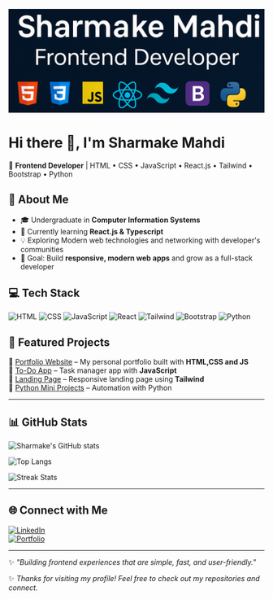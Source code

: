 ![Banner](my-banner2.png)
# Hi there 👋, I'm Sharmake Mahdi  
🚀 **Frontend Developer** | HTML • CSS • JavaScript • React.js • Tailwind • Bootstrap • Python  

## 🌟 About Me  
- 🎓 Undergraduate in **Computer Information Systems**  
- 🌱 Currently learning **React.js & Typescript**  
- 💡 Exploring Modern web technologies and networking with developer's communities 
- 🎯 Goal: Build **responsive, modern web apps** and grow as a full-stack developer 

## 💻 Tech Stack
![HTML](https://img.shields.io/badge/HTML5-E34F26?style=for-the-badge&logo=html5&logoColor=white) ![CSS](https://img.shields.io/badge/CSS3-1572B6?style=for-the-badge&logo=css3&logoColor=white) ![JavaScript](https://img.shields.io/badge/JavaScript-323330?style=for-the-badge&logo=javascript&logoColor=F7DF1E) ![React](https://img.shields.io/badge/React-20232A?style=for-the-badge&logo=react&logoColor=61DAFB) ![Tailwind](https://img.shields.io/badge/Tailwind_CSS-38B2AC?style=for-the-badge&logo=tailwind-css&logoColor=white) ![Bootstrap](https://img.shields.io/badge/Bootstrap-563D7C?style=for-the-badge&logo=bootstrap&logoColor=white) ![Python](https://img.shields.io/badge/Python-3776AB?style=for-the-badge&logo=python&logoColor=white) 

## 📌 Featured Projects  
🔹 [Portfolio Website](https://smentor.me/) – My personal portfolio built with **HTML,CSS and JS**  
🔹 [To-Do App](#) – Task manager app with **JavaScript**  
🔹 [Landing Page](https://github.com/SharmanMahdi/Tailwindcss) – Responsive landing page using **Tailwind**  
🔹 [Python Mini Projects](#) – Automation with Python  


---

## 📊 GitHub Stats
![Sharmake's GitHub stats](https://github-readme-stats.vercel.app/api?username=SharmanMahdi&show_icons=true&theme=radical&cache_seconds=60)  

![Top Langs](https://github-readme-stats.vercel.app/api/top-langs/?username=SharmanMahdi&layout=compact&theme=radical&cache_seconds=60)  

![Streak Stats](https://github-readme-streak-stats.herokuapp.com/?user=SharmanMahdi&theme=radical&cache_seconds=60)

---

## 🌐 Connect with Me
[![LinkedIn](https://img.shields.io/badge/LinkedIn-blue?style=for-the-badge&logo=linkedin)](https://linkedin.com/in/sharmakemahdi)  
[![Portfolio](https://img.shields.io/badge/Portfolio-000000?style=for-the-badge&logo=vercel&logoColor=white)](https://smentor.me)  

---
✨ *"Building frontend experiences that are simple, fast, and user-friendly."*

✨ *Thanks for visiting my profile! Feel free to check out my repositories and connect.*  

